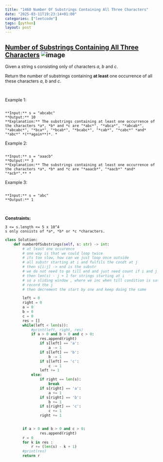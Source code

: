 ```yaml
---
title: "1460 Number Of Substrings Containing All Three Characters"
date: "2025-03-11T19:23:14+01:00"
categories: ["leetcode"]
tags: [python]
layout: post
---
```


## [Number of Substrings Containing All Three Characters](https://leetcode.com/problems/number-of-substrings-containing-all-three-characters) ![image](https://img.shields.io/badge/Difficulty-Medium-orange)

Given a string s consisting only of characters *a*, *b* and *c*.

Return the number of substrings containing **at least** one occurrence of all these characters *a*, *b* and *c*.

 

Example 1:

```

**Input:** s = "abcabc"
**Output:** 10
**Explanation:** The substrings containing at least one occurrence of the characters *a*, *b* and *c are "*abc*", "*abca*", "*abcab*", "*abcabc*", "*bca*", "*bcab*", "*bcabc*", "*cab*", "*cabc*" *and* "*abc*" *(**again**)*. *

```

Example 2:

```

**Input:** s = "aaacb"
**Output:** 3
**Explanation:** The substrings containing at least one occurrence of the characters *a*, *b* and *c are "*aaacb*", "*aacb*" *and* "*acb*".** *

```

Example 3:

```

**Input:** s = "abc"
**Output:** 1

```

 

**Constraints:**

	3 <= s.length <= 5 x 10^4
	s only consists of *a*, *b* or *c *characters.

```python
class Solution:
    def numberOfSubstrings(self, s: str) -> int:
        # at least one occurence 
        # one way is that we could loop twice 
        # its too slow, how can we just loop once outside
        # all substr starting at i and fulfils the condt at j 
        # then s[i:j] -> end is the substr
        # we do not need to go till end and just need count if i and j
        # then len(s) - j + 1 for strings starting at i
        # so a sliding window , where we inc when till condition is satisfied and 
        # record the j 
        # then decrement the start by one and keep doing the same 

        left = 0
        right = 0
        a = 0
        b = 0
        c = 0
        res = []
        while(left < len(s)):
            #print(left, right, res)
            if a > 0 and b > 0 and c > 0:
                res.append(right)
                if s[left] == 'a':
                    a -= 1
                if s[left] == 'b':
                    b -= 1
                if s[left] == 'c':
                    c -= 1
                left += 1
            else:
                if right == len(s):
                    break
                if s[right] == 'a':
                    a += 1
                if s[right] == 'b':
                    b += 1
                if s[right] == 'c':
                    c += 1
                right += 1

        
        if a > 0 and b > 0 and c > 0:
                res.append(right)
        r = 0
        for k in res :
            r += (len(s) - k + 1)
        #print(res)
        return r

            


        
        
```